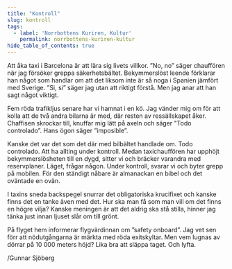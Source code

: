 ```yaml
---
title: "Kontroll"
slug: kontroll
tags:
  - label: 'Norrbottens Kuriren, Kultur'
    permalink: norrbottens-kuriren-kultur
hide_table_of_contents: true
---
```

Att åka taxi i Barcelona är att lära sig livets villkor. ”No, no” säger chauffören när jag försöker greppa säkerhetsbältet. Bekymmerslöst leende förklarar han något som handlar om att det liksom inte är så noga i Spanien jämfört med Sverige. ”Si, si” säger jag utan att riktigt förstå. Men jag anar att han sagt något viktigt.

<!--truncate-->

Fem röda trafikljus senare har vi hamnat i en kö. Jag vänder mig om för att kolla att de två andra bilarna är med, där resten av ressällskapet åker. Chaffisen skrockar till, knuffar mig lätt på axeln och säger "Todo controlado”. Hans ögon säger ”imposible”.

Kanske det var det som det där med bilbältet handlade om. Todo controlado. Att ha allting under kontroll. Medan taxichauffören har upphöjt bekymmerslösheten till en dygd, sitter vi och bräcker varandra med reservplaner. Läget, frågar någon. Under kontroll, svarar vi och byter grepp på mobilen. För den ständigt nåbare är almanackan en bibel och det oväntade en ovän.

I taxins sneda backspegel snurrar det obligatoriska krucifixet och kanske finns det en tanke även med det. Hur ska man få som man vill om det finns en högre vilja? Kanske meningen är att det aldrig ska stå stilla, hinner jag tänka just innan ljuset slår om till grönt.

På flyget hem informerar flygvärdinnan om ”safety onboard”. Jag vet sen förr att nödutgångarna är märkta med röda exitskyltar. Men vem lugnas av dörrar på 10 000 meters höjd? Lika bra att släppa taget. Och lyfta.

/Gunnar Sjöberg

